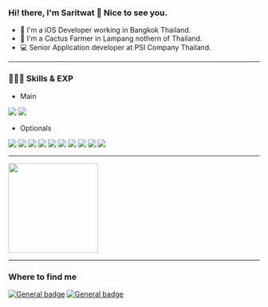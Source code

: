 ### Hi! there, I'm Saritwat 🙏 Nice to see you.


 



- 📱 I'm a iOS Developer working in Bangkok Thailand.
- 🌵 I'm a Cactus Farmer in Lampang nothern of Thailand.
- 💻 Senior Application developer at PSI Company Thailand.

--------------------------------------
### 👨🏽‍💻 Skills & EXP

- Main
<p>
  <p>
    <img src="https://img.shields.io/badge/-Swift-orange?style=plastic&logo=Swift&logoColor=white"/>
    <img src="https://img.shields.io/badge/-Objective--C-black?style=plastic&logo=apple&logoColor=white"/>
  </p>
</p>

- Optionals
<p>
  <p>
    <img src="https://img.shields.io/badge/-Visual%20Studio%20Code-23A9F2?style=plastic&logo=Visual%20Studio%20Code&logoColor=white"/>
    <img src="https://img.shields.io/badge/-Github-181717?style=plastic&logo=GitHub&logoColor=white"/>
    <img src="https://img.shields.io/badge/-Git-F44D27?style=plastic&logo=Git&logoColor=white"/>
    <img src="https://img.shields.io/badge/-NPM-CB3837?style=plastic&logo=NPM&logoColor=white"/>
    <img src="https://img.shields.io/badge/-Apache-D22128?style=plastic&logo=Apache&logoColor=white"/>
    <img src="https://img.shields.io/badge/-Trello-0079BF?style=flat-square&logo=Trello&logoColor=white"/>
    <img src="https://img.shields.io/badge/-Slack-E01563?style=flat-square&logo=Slack&logoColor=white"/>
    <img src="https://img.shields.io/badge/-Sketch-FA6400?style=flat-square&logo=Sketch&logoColor=white"/>
    <img src="https://img.shields.io/badge/-MySQL-F29111?style=flat-square&logo=MySQL&logoColor=white"/>
    <img src="https://img.shields.io/badge/-Google%20Cloud-4285F4?style=flat-square&logo=Google%20Cloud&logoColor=white"/>
  </p>
</p>

--------------------------------------


<img height="180em" src="https://github-readme-stats.vercel.app/api?username=anutakoon&show_icons=true&hide_border=true&&count_private=true&include_all_commits=true" />

--------------------------------------
### Where to find me

[![General badge](https://img.shields.io/badge/Facebook-1877F2?style=for-the-badge&logo=facebook&logoColor=white)](https://www.facebook.com/dev.mobileapp/)       [![General badge](https://img.shields.io/badge/LinkedIn-0077B5?style=for-the-badge&logo=linkedin&logoColor=white
)](https://www.linkedin.com/in/saritwat-anutakoonpatiphan-083622b7/)
